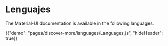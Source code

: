 # Lenguajes

<p class="description">The Material-UI documentation is available in the following languages.</p>

{{"demo": "pages/discover-more/languages/Languages.js", "hideHeader": true}}